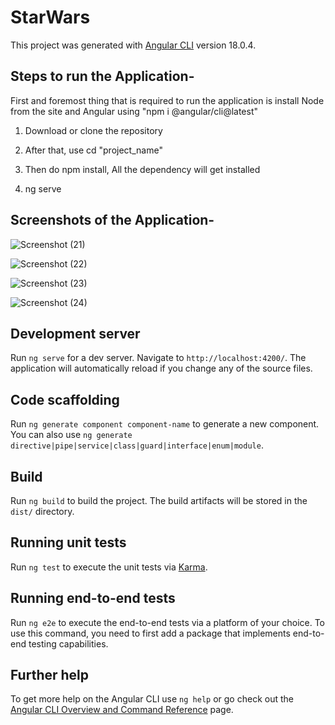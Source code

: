 # StarWars

This project was generated with [Angular CLI](https://github.com/angular/angular-cli) version 18.0.4.

Steps to run the Application-
---------------------------------
First and foremost thing that is required to run the application is install Node from the site and Angular using "npm i @angular/cli@latest"

  1. Download or clone the repository
  
  2. After that, use cd "project_name"
  
  3. Then do npm install, All the dependency  will get installed
  
  4. ng serve

## Screenshots of the Application-

![Screenshot (21)](https://github.com/prabhatpk5singh/star-wars/assets/160165462/f9c0104d-b9f0-410a-98c5-c07de44a022c)

![Screenshot (22)](https://github.com/prabhatpk5singh/star-wars/assets/160165462/6ecf9b47-aa1e-4405-bc24-0210b634a715)

![Screenshot (23)](https://github.com/prabhatpk5singh/star-wars/assets/160165462/a7da8b9c-71da-4df5-a324-17c1d4207781)

![Screenshot (24)](https://github.com/prabhatpk5singh/star-wars/assets/160165462/81615e25-e28a-4c7f-8842-6c97d7e55d45)



## Development server

Run `ng serve` for a dev server. Navigate to `http://localhost:4200/`. The application will automatically reload if you change any of the source files.

## Code scaffolding

Run `ng generate component component-name` to generate a new component. You can also use `ng generate directive|pipe|service|class|guard|interface|enum|module`.

## Build

Run `ng build` to build the project. The build artifacts will be stored in the `dist/` directory.

## Running unit tests

Run `ng test` to execute the unit tests via [Karma](https://karma-runner.github.io).

## Running end-to-end tests

Run `ng e2e` to execute the end-to-end tests via a platform of your choice. To use this command, you need to first add a package that implements end-to-end testing capabilities.

## Further help

To get more help on the Angular CLI use `ng help` or go check out the [Angular CLI Overview and Command Reference](https://angular.dev/tools/cli) page.
